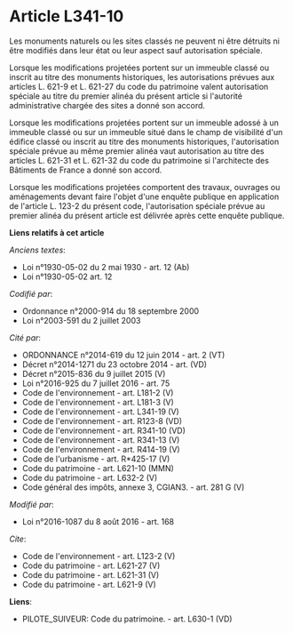 # Article L341-10

Les monuments naturels ou les sites classés ne peuvent ni être détruits ni être modifiés dans leur état ou leur aspect sauf
autorisation spéciale. 

Lorsque les modifications projetées portent sur un immeuble classé ou inscrit au titre des monuments historiques, les
autorisations prévues aux articles L. 621-9 et L. 621-27 du code du patrimoine valent autorisation spéciale au titre du
premier alinéa du présent article si l'autorité administrative chargée des sites a donné son accord. 

Lorsque les modifications projetées portent sur un immeuble adossé à un immeuble classé ou sur un immeuble situé dans le
champ de visibilité d'un édifice classé ou inscrit au titre des monuments historiques, l'autorisation spéciale prévue au même
premier alinéa vaut autorisation au titre des articles L. 621-31 et L. 621-32 du code du patrimoine si l'architecte des
Bâtiments de France a donné son accord. 

Lorsque les modifications projetées comportent des travaux, ouvrages ou aménagements devant faire l'objet d'une enquête
publique en application de l'article L. 123-2 du présent code, l'autorisation spéciale prévue au premier alinéa du présent
article est délivrée après cette enquête publique.

**Liens relatifs à cet article**

_Anciens textes_:

  - Loi n°1930-05-02 du 2 mai 1930 - art. 12 (Ab)
  - Loi n°1930-05-02 art. 12

_Codifié par_:

  - Ordonnance n°2000-914 du 18 septembre 2000
  - Loi n°2003-591 du 2 juillet 2003

_Cité par_:

  - ORDONNANCE n°2014-619 du 12 juin 2014 - art. 2 (VT)
  - Décret n°2014-1271 du 23 octobre 2014 - art. (VD)
  - Décret n°2015-836 du 9 juillet 2015 (V)
  - Loi n°2016-925 du 7 juillet 2016 - art. 75
  - Code de l'environnement - art. L181-2 (V)
  - Code de l'environnement - art. L181-3 (V)
  - Code de l'environnement - art. L341-19 (V)
  - Code de l'environnement - art. R123-8 (VD)
  - Code de l'environnement - art. R341-10 (VD)
  - Code de l'environnement - art. R341-13 (V)
  - Code de l'environnement - art. R414-19 (V)
  - Code de l'urbanisme - art. R*425-17 (V)
  - Code du patrimoine - art. L621-10 (MMN)
  - Code du patrimoine - art. L632-2 (V)
  - Code général des impôts, annexe 3, CGIAN3. - art. 281 G (V)

_Modifié par_:

  - Loi n°2016-1087 du 8 août 2016 - art. 168

_Cite_:

  - Code de l'environnement - art. L123-2 (V)
  - Code du patrimoine - art. L621-27 (V)
  - Code du patrimoine - art. L621-31 (V)
  - Code du patrimoine - art. L621-9 (V)

**Liens**:

  - PILOTE_SUIVEUR: Code du patrimoine. - art. L630-1 (VD)
